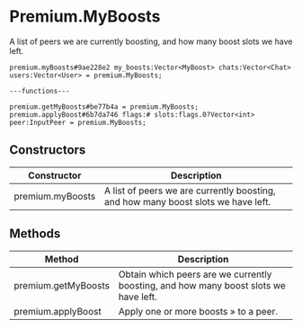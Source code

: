 # Premium.MyBoosts
A list of peers we are currently boosting, and how many boost slots we have left.

```
premium.myBoosts#9ae228e2 my_boosts:Vector<MyBoost> chats:Vector<Chat> users:Vector<User> = premium.MyBoosts;

---functions---

premium.getMyBoosts#be77b4a = premium.MyBoosts;
premium.applyBoost#6b7da746 flags:# slots:flags.0?Vector<int> peer:InputPeer = premium.MyBoosts;
```

## Constructors
| Constructor | Description |
| ---- | ----------- |
| premium.myBoosts | A list of peers we are currently boosting, and how many boost slots we have left. |


## Methods
| Method | Description |
| ---- | ----------- |
| premium.getMyBoosts | Obtain which peers are we currently boosting, and how many boost slots we have left. |
| premium.applyBoost | Apply one or more boosts » to a peer. |


